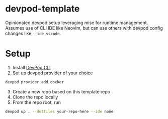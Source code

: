 # devpod-template

Opinionated devpod setup leveraging mise for runtime management. Assumes use of CLI IDE like Neovim, but can use others with devpod config changes like `--ide vscode`.

# Setup
1. Install [DevPod CLI](https://devpod.sh/docs/getting-started/install)
2. Set up devpod provider of your choice
```bash
devpod provider add docker
```
3. Create a new repo based on this template repo
4. Clone the repo locally
5. From the repo root, run
```bash
devpod up . --dotfiles your-repo-here --ide none
```

